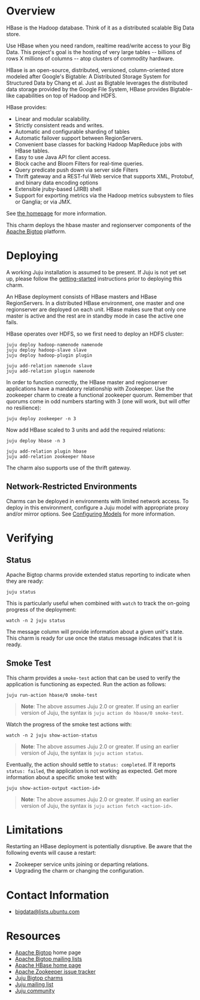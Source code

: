 <!--
  Licensed to the Apache Software Foundation (ASF) under one or more
  contributor license agreements.  See the NOTICE file distributed with
  this work for additional information regarding copyright ownership.
  The ASF licenses this file to You under the Apache License, Version 2.0
  (the "License"); you may not use this file except in compliance with
  the License.  You may obtain a copy of the License at

       http://www.apache.org/licenses/LICENSE-2.0

  Unless required by applicable law or agreed to in writing, software
  distributed under the License is distributed on an "AS IS" BASIS,
  WITHOUT WARRANTIES OR CONDITIONS OF ANY KIND, either express or implied.
  See the License for the specific language governing permissions and
  limitations under the License.
-->
# Overview

HBase is the Hadoop database. Think of it as a distributed scalable Big Data
store.

Use HBase when you need random, realtime read/write access to your Big Data.
This project's goal is the hosting of very large tables -- billions of rows X
millions of columns -- atop clusters of commodity hardware.

HBase is an open-source, distributed, versioned, column-oriented store modeled
after Google's Bigtable: A Distributed Storage System for Structured Data by
Chang et al. Just as Bigtable leverages the distributed data storage provided
by the Google File System, HBase provides Bigtable-like capabilities on top of
Hadoop and HDFS.

HBase provides:

- Linear and modular scalability.
- Strictly consistent reads and writes.
- Automatic and configurable sharding of tables
- Automatic failover support between RegionServers.
- Convenient base classes for backing Hadoop MapReduce jobs with HBase tables.
- Easy to use Java API for client access.
- Block cache and Bloom Filters for real-time queries.
- Query predicate push down via server side Filters
- Thrift gateway and a REST-ful Web service that supports XML, Protobuf,
  and binary data encoding options
- Extensible jruby-based (JIRB) shell
- Support for exporting metrics via the Hadoop metrics subsystem to files
  or Ganglia; or via JMX.

See [the homepage](http://hbase.apache.org) for more information.

This charm deploys the hbase master and regionserver components of the
[Apache Bigtop][] platform.

[Apache Bigtop]: http://bigtop.apache.org/


# Deploying

A working Juju installation is assumed to be present. If Juju is not yet set
up, please follow the [getting-started][] instructions prior to deploying this
charm.

An HBase deployment consists of HBase masters and HBase RegionServers.
In a distributed HBase environment, one master and one regionserver are
deployed on each unit. HBase makes sure that only one master is active and
the rest are in standby mode in case the active one fails.

HBase operates over HDFS, so we first need to deploy an HDFS cluster:

    juju deploy hadoop-namenode namenode
    juju deploy hadoop-slave slave
    juju deploy hadoop-plugin plugin

    juju add-relation namenode slave
    juju add-relation plugin namenode

In order to function correctly, the HBase master and regionserver applications
have a mandatory relationship with Zookeeper. Use the zookeeper charm to
create a functional zookeeper quorum. Remember that quorums come in odd numbers
starting with 3 (one will work, but will offer no resilience):

    juju deploy zookeeper -n 3

Now add HBase scaled to 3 units and add the required relations:

    juju deploy hbase -n 3

    juju add-relation plugin hbase
    juju add-relation zookeeper hbase

The charm also supports use of the thrift gateway.

## Network-Restricted Environments
Charms can be deployed in environments with limited network access. To deploy
in this environment, configure a Juju model with appropriate proxy and/or
mirror options. See [Configuring Models][] for more information.

[getting-started]: https://jujucharms.com/docs/stable/getting-started
[Configuring Models]: https://jujucharms.com/docs/stable/models-config


# Verifying

## Status
Apache Bigtop charms provide extended status reporting to indicate when they
are ready:

    juju status

This is particularly useful when combined with `watch` to track the on-going
progress of the deployment:

    watch -n 2 juju status

The message column will provide information about a given unit's state.
This charm is ready for use once the status message indicates that it is
ready.

## Smoke Test
This charm provides a `smoke-test` action that can be used to verify the
application is functioning as expected. Run the action as follows:

    juju run-action hbase/0 smoke-test

> **Note**: The above assumes Juju 2.0 or greater. If using an earlier version
of Juju, the syntax is `juju action do hbase/0 smoke-test`.

Watch the progress of the smoke test actions with:

    watch -n 2 juju show-action-status

> **Note**: The above assumes Juju 2.0 or greater. If using an earlier version
of Juju, the syntax is `juju action status`.

Eventually, the action should settle to `status: completed`.  If it
reports `status: failed`, the application is not working as expected. Get
more information about a specific smoke test with:

    juju show-action-output <action-id>

> **Note**: The above assumes Juju 2.0 or greater. If using an earlier version
of Juju, the syntax is `juju action fetch <action-id>`.


# Limitations

Restarting an HBase deployment is potentially disruptive. Be aware that the
following events will cause a restart:

- Zookeeper service units joining or departing relations.
- Upgrading the charm or changing the configuration.


# Contact Information

- <bigdata@lists.ubuntu.com>


# Resources

- [Apache Bigtop](http://bigtop.apache.org/) home page
- [Apache Bigtop mailing lists](http://bigtop.apache.org/mail-lists.html)
- [Apache HBase home page](https://hbase.apache.org/)
- [Apache Zookeeper issue tracker](https://issues.apache.org/jira/browse/HBASE)
- [Juju Bigtop charms](https://jujucharms.com/q/apache/bigtop)
- [Juju mailing list](https://lists.ubuntu.com/mailman/listinfo/juju)
- [Juju community](https://jujucharms.com/community)
